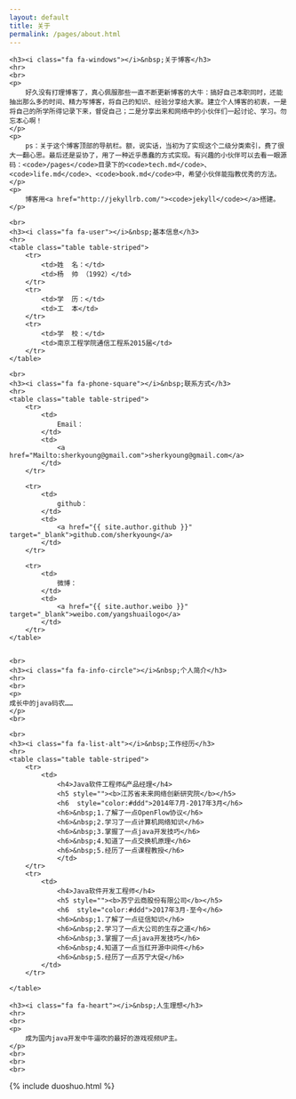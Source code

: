 ```yaml
---
layout: default
title: 关于
permalink: /pages/about.html
---
```


<div class="home">

	<h3><i class="fa fa-windows"></i>&nbsp;关于博客</h3>
	<hr>
	<br>
	<p>
		好久没有打理博客了，真心佩服那些一直不断更新博客的大牛：搞好自己本职同时，还能抽出那么多的时间、精力写博客，将自己的知识、经验分享给大家。建立个人博客的初衷，一是将自己的所学所得记录下来，督促自己；二是分享出来和网络中的小伙伴们一起讨论、学习。勿忘本心啊！
	</p>
	<p>
		ps：关于这个博客顶部的导航栏。额，说实话，当初为了实现这个二级分类索引，费了很大一翻心思。最后还是妥协了，用了一种近乎愚蠢的方式实现。有兴趣的小伙伴可以去看一眼源码：<code>/pages</code>目录下的<code>tech.md</code>、<code>life.md</code>、<code>book.md</code>中，希望小伙伴能指教优秀的方法。
	</p>
	<p>
		博客用<a href="http://jekyllrb.com/"><code>jekyll</code></a>搭建。
	</p>

	<br>
	<h3><i class="fa fa-user"></i>&nbsp;基本信息</h3>
	<hr>
	<table class="table table-striped">
		<tr>
			<td>姓  名：</td>    
			<td>杨  帅 （1992）</td>
		</tr>
		<tr>
			<td>学  历：</td>    
			<td>工  本</td>
		</tr>
		<tr>
			<td>学  校：</td>    
			<td>南京工程学院通信工程系2015届</td>
		</tr>
	</table>

	<br>
	<h3><i class="fa fa-phone-square"></i>&nbsp;联系方式</h3>
	<hr>
	<table class="table table-striped">
		<tr>
			<td>
				Email：
			</td>  
			<td>
				<a href="Mailto:sherkyoung@gmail.com">sherkyoung@gmail.com</a>
			</td>
		</tr>

		<tr>
			<td>
				github：
			</td>  
			<td>
				<a href="{{ site.author.github }}" target="_blank">github.com/sherkyoung</a>
			</td>  
		</tr>

		<tr>
			<td>
				微博：
			</td> 
			<td>
				<a href="{{ site.author.weibo }}" target="_blank">weibo.com/yangshuailogo</a>
			</td> 
		</tr>
	</table>


	<br>
	<h3><i class="fa fa-info-circle"></i>&nbsp;个人简介</h3>
	<hr>
	<br>
	<p>
	成长中的java码农……
	</p>
	<br>
	
	<br>
	<h3><i class="fa fa-list-alt"></i>&nbsp;工作经历</h3>
	<hr>
	<table class="table table-striped">
		<tr>
			<td>
				<h4>Java软件工程师&产品经理</h4>
				<h5 style=""><b>江苏省未来网络创新研究院</b></h5>
				<h6  style="color:#ddd">2014年7月-2017年3月</h6>
				<h6>&nbsp;1.了解了一点OpenFlow协议</h6>
				<h6>&nbsp;2.学习了一点计算机网络知识</h6>
				<h6>&nbsp;3.掌握了一点java开发技巧</h6>
				<h6>&nbsp;4.知道了一点交换机原理</h6>
				<h6>&nbsp;5.经历了一点课程教授</h6>
				</td>  
		</tr>
		<tr>
			<td>
				<h4>Java软件开发工程师</h4>
				<h5 style=""><b>苏宁云商股份有限公司</b></h5>
				<h6  style="color:#ddd">2017年3月-至今</h6>
				<h6>&nbsp;1.了解了一点征信知识</h6>
				<h6>&nbsp;2.学习了一点大公司的生存之道</h6>
				<h6>&nbsp;3.掌握了一点java开发技巧</h6>
				<h6>&nbsp;4.知道了一点当红开源中间件</h6>
				<h6>&nbsp;5.经历了一点苏宁大促</h6>
			</td>  
		</tr>

	</table>

	<h3><i class="fa fa-heart"></i>&nbsp;人生理想</h3>
	<hr>
	<br>
	<p>
		成为国内java开发中牛逼吹的最好的游戏视频UP主。
	</p>
	<br>
	<br> 
	<br>

</div>


<div>
{% include duoshuo.html %}
</div>


